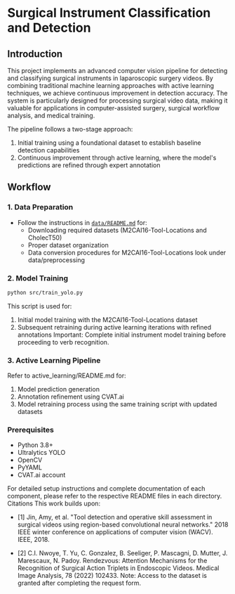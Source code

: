 # Surgical Instrument Classification and Detection

## Introduction
This project implements an advanced computer vision pipeline for detecting and classifying surgical instruments in laparoscopic surgery videos. By combining traditional machine learning approaches with active learning techniques, we achieve continuous improvement in detection accuracy. The system is particularly designed for processing surgical video data, making it valuable for applications in computer-assisted surgery, surgical workflow analysis, and medical training.

The pipeline follows a two-stage approach:
1. Initial training using a foundational dataset to establish baseline detection capabilities
2. Continuous improvement through active learning, where the model's predictions are refined through expert annotation

## Workflow

### 1. Data Preparation
- Follow the instructions in [`data/README.md`](data/README.md) for:
  - Downloading required datasets (M2CAI16-Tool-Locations and CholecT50)
  - Proper dataset organization 
  - Data conversion procedures for M2CAI16-Tool-Locations look under data/preprocessing

### 2. Model Training
```bash
python src/train_yolo.py
```
This script is used for:
1. Initial model training with the M2CAI16-Tool-Locations dataset
2. Subsequent retraining during active learning iterations with refined annotations
Important: Complete initial instrument model training before proceeding to verb recognition.

### 3. Active Learning Pipeline
Refer to active_learning/README.md for:

1. Model prediction generation
2. Annotation refinement using CVAT.ai
3. Model retraining process using the same training script with updated datasets

### Prerequisites

- Python 3.8+
- Ultralytics YOLO
- OpenCV
- PyYAML
- CVAT.ai account

For detailed setup instructions and complete documentation of each component, please refer to the respective README files in each directory.
Citations
This work builds upon:
- [1] Jin, Amy, et al. "Tool detection and operative skill assessment in surgical videos using region-based convolutional neural networks." 2018 IEEE winter conference on applications of computer vision (WACV). IEEE, 2018.

- [2] C.I. Nwoye, T. Yu, C. Gonzalez, B. Seeliger, P. Mascagni, D. Mutter, J. Marescaux, N. Padoy. Rendezvous: Attention Mechanisms for the Recognition of Surgical Action Triplets in Endoscopic Videos. Medical Image Analysis, 78 (2022) 102433.
Note: Access to the dataset is granted after completing the request form. 